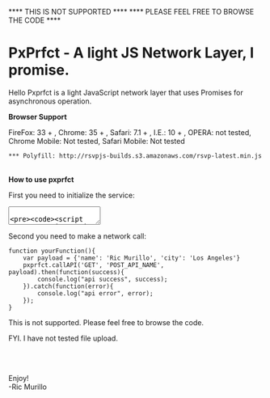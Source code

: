**** THIS IS NOT SUPPORTED ****
**** PLEASE FEEL FREE TO BROWSE THE CODE ****

PxPrfct - A light JS Network Layer, I promise.
=======

<p>Hello Pxprfct is a light JavaScript network layer that uses Promises for asynchronous operation.</p>

<b>Browser Support</b>
	<p> FireFox: 33 + , 
	    Chrome: 35 + , 
		Safari: 7.1 + ,
		I.E.: 10 + ,
		OPERA: not tested,
		Chrome Mobile: Not tested,
		Safari Mobile: Not tested</p>

	*** Polyfill: http://rsvpjs-builds.s3.amazonaws.com/rsvp-latest.min.js


<br/>
<b>How to use pxprfct</b>
<p>First you need to initialize the service:	</p>
<textarea>
	
	<script type="text/javascript" src="../app/lib/1.0.1/pxprfct.min.js"> </script>
	var initPxprfct = new pxprfct.init({dev_env:true,
	        dev_host:'http://localhost:8000',
	        live_host:'http://api.pxprfct.com',
	        api_end_points: {'POST_API_NAME', '/url_end_point', 'GET_API_NAME', '/url_end_point'},
	        api_request_headers:[{'header_key_one':'key_value'}, {'header_key_two':'key_value'}]});

</textarea>
<br/>
<p>Second you need to make a network call:</p>

	function yourFunction(){
		var payload = {'name': 'Ric Murillo', 'city': 'Los Angeles'}
        pxprfct.callAPI('GET', 'POST_API_NAME', payload).then(function(success){
	    	console.log("api success", success);
	    }).catch(function(error){
	    	console.log("api error", error);
	    });
	}

<p>This is not supported. Please feel free to browse the code.</p>
<p>FYI. I have not tested file upload.</p> 
<br/>
<br/>

Enjoy!
<br/>
-Ric Murillo
